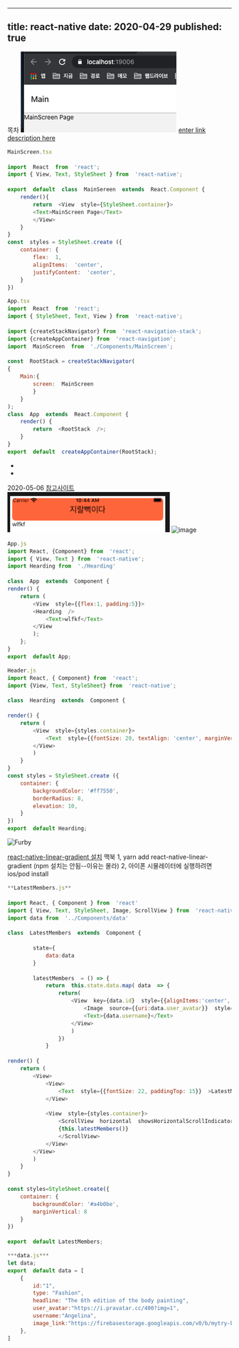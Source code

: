 

---
title: react-native
date: 2020-04-29
published: true
---

목차
![image](https://github.com/ifyaa/type-onlne/blob/master/content/assets/header-01.png)
[enter link description here](https://ibb.co/98w2djd)

```js
MainScreen.tsx

import  React  from  'react';
import { View, Text, StyleSheet } from  'react-native';

export  default  class  MainSereen  extends  React.Component {
	render(){
		return  <View  style={StyleSheet.container}>
		<Text>MainScreen Page</Text>
		</View>
	}
}
const  styles = StyleSheet.create ({
	container: {
		flex:  1,
		alignItems:  'center',
		justifyContent:  'center',
	}
})
```
```js
App.tsx
import  React  from  'react';
import { StyleSheet, Text, View } from  'react-native';

import {createStackNavigator} from  'react-navigation-stack';
import {createAppContainer} from  'react-navigation';
import  MainScreen  from  './Components/MainScreen';

const  RootStack = createStackNavigator(
{
	Main:{
		screen:  MainScreen
		}
	}
);
class  App  extends  React.Component {
	render() {
		return  <RootStack  />;
	}
}
export  default  createAppContainer(RootStack);
```
-
-

2020-05-06
 [참고사이트](https://www.youtube.com/watch?v=TcvyZaSzDnw&list=PLvjHFH8I1eYYoOsUgEfqA-cAqqMsIJGvT&index=4)
![image](https://github.com/ifyaa/type-onlne/blob/master/content/assets/header.png)
![image](https://ibb.co/2ZbvMmB)
```js
App.js
import React, {Component} from  'react';
import { View, Text } from  'react-native';
import Hearding from  './Hearding'

class  App  extends  Component {
render() {
	return (
		<View  style={{flex:1, padding:5}}>
		<Hearding  />
			<Text>wlfkf</Text>
		</View
		);
	};
}
export  default App;
```
```js
Header.js
import React, { Component} from  'react';
import {View, Text, StyleSheet} from  'react-native';

class  Hearding  extends  Component {

render() {
	return (
		<View  style={styles.container}>
			<Text  style={{fontSize: 20, textAlign: 'center', marginVertical:15}}>지랄뻑이다 </Text>
		</View>
		)
	}
}
const styles = StyleSheet.create ({
	container: {
		backgroundColor: '#ff7550',
		borderRadius: 8,
		elevation: 10,
	}
})
export  default Hearding;
```

![Furby](../assets/header-01.png)

[react-native-linear-gradient 설치](https://github.com/react-native-community/react-native-linear-gradient)
맥북
1, yarn add react-native-linear-gradient  (npm 설치는 안됨--이유는 몰라)
2, 아이폰 시물레이터에 실행하려면  ios/pod install 

```js
**LatestMembers.js**

import React, { Component } from  'react'
import { View, Text, StyleSheet, Image, ScrollView } from  'react-native'
import data from  '../Components/data'

class  LatestMembers  extends  Component {

		state={
			data:data
		}

		latestMembers  = () => {
			return  this.state.data.map( data  => {
				return(
					<View  key={data.id}  style={{alignItems:'center', padding:5}}  >
						<Image  source={{uri:data.user_avatar}}  style={{height:50, width:50, borderRadius: 25, marginHorizontal:22 }}  />
						<Text>{data.username}</Text>
					</View>
					)
				})
			}

render() {
	return (
		<View>
			<View>
				<Text  style={{fontSize: 22, paddingTop: 15}}  >LatestMember</Text>
			</View>
			
			<View  style={styles.container}>
				<ScrollView  horizontal  showsHorizontalScrollIndicator={false}>
				{this.latestMembers()}
				</ScrollView>
			</View>
		</View>
		)
	}
}

const styles=StyleSheet.create({
	container: {
		backgroundColor: '#a4b0be',
		marginVertical: 8
	}
})

export  default LatestMembers;

```
```js
***data.js***
let data;
export  default data = [
	{
		id:"1",
		type: "Fashion",
		headline: "The 6th edition of the body painting",
		user_avatar:"https://i.pravatar.cc/400?img=1",
		username:"Angelina",
		image_link:"https://firebasestorage.googleapis.com/v0/b/mytry-bea8d.appspot.com/o/the%206th%20edition%20of%20the%20body%20painting.jpg?alt=media&token=1bf789a5-a8d8-42cd-ba66-c67853baaa3d"
	},
]
```

<!--stackedit_data:
eyJoaXN0b3J5IjpbLTEwNDY5MjYwMDMsMjQwOTQ0NzEsOTQ2Nj
kzMzE4LDE5NDk5NzY5ODQsMTU3MDIzNDk3NywyMTA0MDcyMDU5
LDQ1Mjk0ODUzMSw4MjEzNTExMzAsMTk4NDI2Nzc4NiwxNzMxOT
kzMDc0LDc3NjYyOTU5OSwxMzI3MzU3NDQzLDI3MDg0NTMxOV19

-->